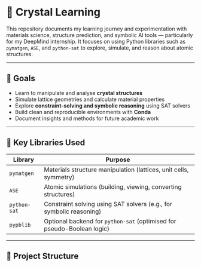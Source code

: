 # 🧊 Crystal Learning

This repository documents my learning journey and experimentation with materials science, structure prediction, and symbolic AI tools — particularly for my DeepMind internship. It focuses on using Python libraries such as `pymatgen`, `ASE`, and `python-sat` to explore, simulate, and reason about atomic structures.

---

## 🧪 Goals

- Learn to manipulate and analyse **crystal structures**
- Simulate lattice geometries and calculate material properties
- Explore **constraint-solving and symbolic reasoning** using SAT solvers
- Build clean and reproducible environments with **Conda**
- Document insights and methods for future academic work

---

## 🧰 Key Libraries Used

| Library        | Purpose                                                                |
|----------------|------------------------------------------------------------------------|
| `pymatgen`     | Materials structure manipulation (lattices, unit cells, symmetry)      |
| `ASE`          | Atomic simulations (building, viewing, converting structures)          |
| `python-sat`   | Constraint solving using SAT solvers (e.g., for symbolic reasoning)    |
| `pypblib`      | Optional backend for `python-sat` (optimised for pseudo-Boolean logic) |

---

## 📂 Project Structure
